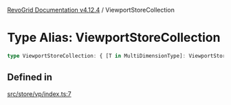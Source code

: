 [RevoGrid Documentation v4.12.4](README.md) / ViewportStoreCollection

# Type Alias: ViewportStoreCollection

```ts
type ViewportStoreCollection: { [T in MultiDimensionType]: ViewportStore };
```

## Defined in

[src/store/vp/index.ts:7](https://github.com/revolist/revogrid/blob/648f56ecfc5430eb0184373ea33dd565a6a33bb9/src/store/vp/index.ts#L7)

